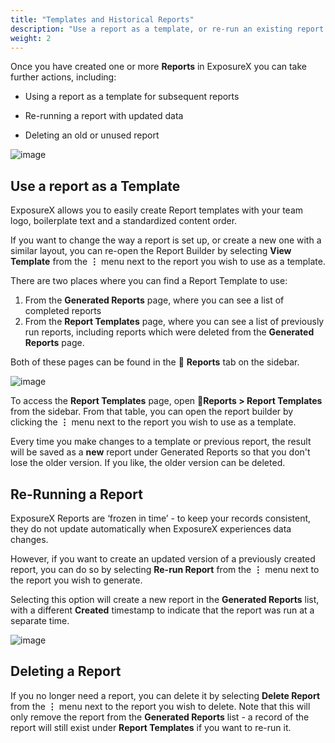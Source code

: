 ```yaml
---
title: "Templates and Historical Reports"
description: "Use a report as a template, or re-run an existing report with updated data"
weight: 2
---
```


Once you have created one or more **Reports** in ExposureX you can take further actions, including:

* Using a report as a template for subsequent reports

* Re-running a report with updated data

* Deleting an old or unused report

![image](images/Working_with_Generated_Reports.png)

## Use a report as a Template

ExposureX allows you to easily create Report templates with your team logo, boilerplate text and a standardized content order.

If you want to change the way a report is set up, or create a new one with a similar layout, you can re\-open the Report Builder by selecting **View Template** from the **⋮** menu next to the report you wish to use as a template.

There are two places where you can find a Report Template to use:

1. From the **Generated Reports** page, where you can see a list of completed reports
2. From the **Report Templates** page, where you can see a list of previously run reports, including reports which were deleted from the **Generated Reports** page.

Both of these pages can be found in the 📄 **Reports** tab on the sidebar.

![image](images/Working_with_Generated_Reports_2.png)

To access the **Report Templates** page, open 📄**Reports \> Report Templates** from the sidebar. From that table, you can open the report builder by clicking the **⋮** menu next to the report you wish to use as a template.

Every time you make changes to a template or previous report, the result will be saved as a **new** report under Generated Reports so that you don't lose the older version. If you like, the older version can be deleted.

## Re\-Running a Report

ExposureX Reports are ‘frozen in time’ \- to keep your records consistent, they do not update automatically when ExposureX experiences data changes.

However, if you want to create an updated version of a previously created report, you can do so by selecting **Re\-run Report** from the **⋮** menu next to the report you wish to generate.

Selecting this option will create a new report in the **Generated Reports** list, with a different **Created** timestamp to indicate that the report was run at a separate time.

![image](images/Working_with_Generated_Reports_3.png)

## Deleting a Report

If you no longer need a report, you can delete it by selecting **Delete Report** from the **⋮** menu next to the report you wish to delete. Note that this will only remove the report from the **Generated Reports** list \- a record of the report will still exist under **Report Templates** if you want to re\-run it.
